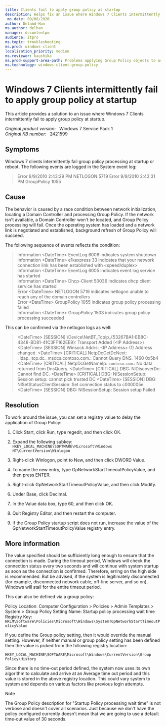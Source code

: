 ```yaml
---
title: Clients fail to apply group policy at startup
description: Helps fix an issue where Windows 7 Clients intermittently fail to apply group policy at startup.
 ms.date: 09/08/2020
author: Deland-Han
ms.author: delhan
manager: dscontentpm
audience: itpro
ms.topic: troubleshooting
ms.prod: windows-client
localization_priority: medium
ms.reviewer: kaushika
ms.prod-support-area-path: Problems applying Group Policy objects to users or computers
ms.technology: windows-client-group-policy
---
```

# Windows 7 Clients intermittently fail to apply group policy at startup

This article provides a solution to an issue where Windows 7 Clients intermittently fail to apply group policy at startup.

_Original product version:_ &nbsp; Windows 7 Service Pack 1  
_Original KB number:_ &nbsp; 2421599

## Symptoms

Windows 7 clients intermittently fail group policy processing at startup or reboot. The following events are logged in the System event log:

> Error 9/9/2010 2:43:29 PM NETLOGON 5719 Error 9/9/2010 2:43:31 PM GroupPolicy 1055

## Cause

The behavior is caused by a race condition between network initialization, locating a Domain Controller and processing Group Policy. If the network isn't available, a Domain Controller won't be located, and Group Policy processing will fail. Once the operating system has loaded and a network link is negotiated and established, background refresh of Group Policy will succeed.

The following sequence of events reflects the condition:

> Information \<DateTime> EventLog 6006 indicates system shutdown  
Information \<DateTime> e1kexpress 33 indicates that your network connection link has been established with \<speed/duplex>  
Information \<DateTime> EventLog 6005 indicates event log service has started  
Information \<DateTime> Dhcp-Client 50036 indicates dhcp client service has started  
Error \<DateTime> NETLOGON 5719 indicates netlogon unable to reach any of the domain controllers  
Error \<DateTime> GroupPolicy 1055 indicates group policy processing failed  
Information \<DateTime> GroupPolicy 1503 indicates group policy processing succeeded  

This can be confirmed via the netlogon logs as well:

>\<DateTime> [SESSION] \Device\NetBT_Tcpip_{53267BA1-EB8C-4348-BD81-41C3FF162EE9}: Transport Added (\<IP Address>) \<DateTime> [SESSION] Winsock Addrs: \<IP Address> (1) Address changed. \<DateTime> [CRITICAL] NetpDcGetDcNext: _ldap._tcp.dc._msdcs.contoso.com.: Cannot Query DNS. 1460 0x5b4 \<DateTime> [CRITICAL] NetpDcGetNameIp: `contoso.com`.: No data returned from DnsQuery. \<DateTime> [CRITICAL] DBG: NlDiscoverDc: Cannot find DC. \<DateTime> [CRITICAL] DBG: NlSessionSetup: Session setup: cannot pick trusted DC \<DateTime> [SESSION] DBG: NlSetStatusClientSession: Set connection status to c000005e \<DateTime> [SESSION] DBG: NlSessionSetup: Session setup Failed

## Resolution

To work around the issue, you can set a registry value to delay the application of Group Policy:

1. Click Start, click Run, type regedit, and then click OK.  

2. Expand the following subkey:
`HKEY_LOCAL_MACHINE\SOFTWARE\Microsoft\Windows NT\CurrentVersion\Winlogon`  

3. Right-click Winlogon, point to New, and then click DWORD Value.  

4. To name the new entry, type GpNetworkStartTimeoutPolicyValue, and then press ENTER.  

5. Right-click GpNetworkStartTimeoutPolicyValue, and then click Modify.  

6. Under Base, click Decimal.  

7. In the Value data box, type 60, and then click OK.  

8. Quit Registry Editor, and then restart the computer.  

9. If the Group Policy startup script does not run, increase the value of the GpNetworkStartTimeoutPolicyValue registry entry.  

## More information

The value specified should be sufficiently long enough to ensure that the connection is made. During the timeout period, Windows will check the connection status every two seconds and will continue with system startup as soon as the connection is confirmed. Therefore, erring on the high side is recommended. But be advised, if the system is legitimately disconnected (for example, disconnected network cable, off-line server, and so on), Windows will stall for the entire timeout period.

This can also be defined via a group policy:

Policy Location: Computer Configuration > Policies > Admin Templates > System > Group Policy
Setting Name: Startup policy processing wait time
Registry Key: `HKLM\Software\Policies\Microsoft\Windows\System!GpNetworkStartTimeoutPolicyValue`

If you define the Group policy setting, then it would override the manual setting. However, if neither manual or group policy setting has been defined then the value is picked from the following registry location:

`HKEY_LOCAL_MACHINE\SOFTWARE\Microsoft\Windows\CurrentVersion\Group Policy\History`

Since there is no time-out period defined, the system now uses its own algorithm to calculate and arrive at an Average time out period and this value is stored in the above registry location. This could vary system to system and depends on various factors like previous login attempts.

> [!Note]
> The Group Policy description for "Startup Policy processing wait time" is not verbose and doesn't cover all scenarios. Just because we don't have the policy configured currently doesn't mean that we are going to use a default time-out value of 30 seconds.
